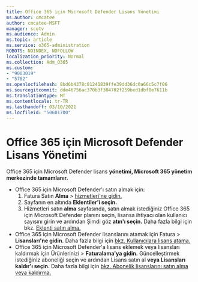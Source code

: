 ```yaml
---
title: Office 365 için Microsoft Defender Lisans Yönetimi
ms.author: cmcatee
author: cmcatee-MSFT
manager: scotv
ms.audience: Admin
ms.topic: article
ms.service: o365-administration
ROBOTS: NOINDEX, NOFOLLOW
localization_priority: Normal
ms.collection: Adm_O365
ms.custom:
- "9003019"
- "5782"
ms.openlocfilehash: 8bd6b4378c81241839ffe39dd36dc0a66c5c7f06
ms.sourcegitcommit: dde46756ac370b3f384702f259bed1dbf8e7611b
ms.translationtype: MT
ms.contentlocale: tr-TR
ms.lasthandoff: 03/10/2021
ms.locfileid: "50601700"
---
```

# <a name="microsoft-defender-for-office-365-license-management"></a>Office 365 için Microsoft Defender Lisans Yönetimi

Office 365 için Microsoft Defender lisans **yönetimi, Microsoft 365 yönetim merkezinde tamamlanır.**

- Office 365 için Microsoft Defender'ı satın almak için:
    1. Fatura Satın **Alma**  >  [hizmetleri'ne gidin.](https://go.microsoft.com/fwlink/p/?linkid=868433)
    2. Sayfanın en altında **Eklentiler'i seçin.**
    3. Hizmetleri satın **alma** sayfasında, satın almak istediğiniz Office 365 için Microsoft Defender planını seçin, lisansa ihtiyacı olan kullanıcı sayısını girin ve ardından Şimdi göz **atın'ı seçin.** Daha fazla bilgi için bkz. [Eklenti satın alma.](https://docs.microsoft.com/microsoft-365/commerce/buy-or-edit-an-add-on)
- Office 365 için Microsoft Defender lisanslarını atamak için Fatura   >  **Lisansları'ne gidin.** Daha fazla bilgi için [bkz. Kullanıcılara lisans atama.](https://docs.microsoft.com/microsoft-365/admin/manage/assign-licenses-to-users)
- Office 365 için Microsoft Defender'a lisans eklemek veya lisansları kaldırmak için Ürünlerinizi  >  **Faturalama'ya gidin.** Güncelleştirmek istediğiniz aboneliği seçin ve ardından Lisans satın al **veya Lisansları** **kaldır'ı seçin.** Daha fazla bilgi için [bkz. Abonelik lisanslarını satın alma veya kaldırma.](https://docs.microsoft.com/microsoft-365/commerce/licenses/buy-licenses)